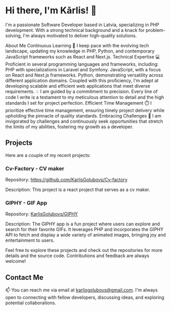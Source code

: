 # Hi there, I'm Kārlis! 👋

I'm a passionate Software Developer based in Latvia, specializing in PHP development. With a strong technical background and a knack for problem-solving, I'm always motivated to deliver high-quality solutions. 


About Me
Continuous Learning
🌱 I keep pace with the evolving tech landscape, updating my knowledge in PHP, Python, and contemporary JavaScript frameworks such as React and Next.js.
Technical Expertise
💻 Proficient in several programming languages and frameworks, including:
PHP with specializations in Laravel and Symfony.
JavaScript, with a focus on React and Next.js frameworks.
Python, demonstrating versatility across different application domains.
Coupled with this proficiency, I'm adept at developing scalable and efficient web applications that meet diverse requirements.
💡 I am guided by a commitment to precision. Every line of code I write is a testament to my meticulous attention to detail and the high standards I set for project perfection.
Efficient Time Management
⏱️ I prioritize effective time management, ensuring timely project delivery while upholding the pinnacle of quality standards.
Embracing Challenges
🚀 I am invigorated by challenges and continuously seek opportunities that stretch the limits of my abilities, fostering my growth as a developer.
## Projects

Here are a couple of my recent projects:
### Cv-Factory - CV maker
Repository: https://github.com/KarlisGolubovs/Cv-factory

Description: This project is a react project that serves as a cv maker.

### GIPHY - GIF App
Repository: [KarlisGolubovs/GIPHY](https://github.com/KarlisGolubovs/GIPHY)

Description: The GIPHY app is a fun project where users can explore and search for their favorite GIFs. It leverages PHP and incorporates the GIPHY API to fetch and display a wide variety of animated images, bringing joy and entertainment to users.

Feel free to explore these projects and check out the repositories for more details and the source code. Contributions and feedback are always welcome!

## Contact Me

📫 You can reach me via email at [karlisgolubovs@gmail.com](mailto:karlisgolubovs@gmail.com). I'm always open to connecting with fellow developers, discussing ideas, and exploring potential collaborations.

